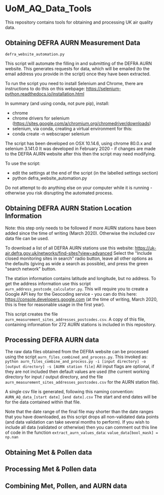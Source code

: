 # UoM_AQ_Data_Tools
This repository contains tools for obtaining and processing UK air quality data.

## Obtaining DEFRA AURN Measurement Data

`defra_website_automation.py`

This script will automate the filling in and submitting of the DEFRA AURN website. 
This generates requests for data, which will be emailed (to the email address you 
provide in the script) once they have been extracted.

To run the script you need to install Selenium and Chrome, there are instructions to do
this on this webpage: https://selenium-python.readthedocs.io/installation.html

In summary (and using conda, not pure pip), install:
- chrome
- chrome drivers for selenium (https://sites.google.com/a/chromium.org/chromedriver/downloads)
- selenium, via conda, creating a virtual environment for this:
 - conda create -n webscraper selenium

The script has been developed on OSX 10.14.6, using chrome 80.0.x and selenium 3.141.0
It was developed in February 2020 - if changes are made to the DEFRA AURN website after
this then the script may need modifying.

To use the script:
- edit the settings at the end of the script (in the labelled settings section)
- python defra_website_automation.py

Do not attempt to do anything else on your computer while it is running - otherwise you
risk disrupting the automated process.

## Obtaining DEFRA AURN Station Location Information

Note: this step only needs to be followed if more AURN stations have been added since the
time of writing (March 2020). Otherwise the included csv data file can be used. 

To download a list of all DEFRA AURN stations use this website:
https://uk-air.defra.gov.uk/networks/find-sites?view=advanced
Select the "Include closed monitoring sites in search" radio button, leave all other 
options as the defaults (giving as wide a search as possible), and press the green 
"search network" button.

The station information contains latitude and longitude, but no address. To get the address
information use this script `aurn_address_postcode_calculator.py`. This will require you
to create a Google API key for the Geocoding service - you can do this here: 
https://console.developers.google.com (at the time of writing, March 2020, this is free
for reasonable usage in the first year).

This script creates the file `aurn_measurement_sites_addresses_postcodes.csv`. A copy of
this file, containing information for 272 AURN stations is included in this repository.


## Processing DEFRA AURN data

The raw data files obtained from the DEFRA website can be processed using the script
`aurn_files_combined_and_process.py`. This invoked as:
`python aurn_files_combine_and_process.py -i [input directory] -o [output directory] -s [AURN station file]`
All input flags are optional, if they are not included then default values are used
(the current working directory for input / output directory, and the file 
`aurn_measurement_sites_addresses_postcodes.csv` for the AURN station file).

A single csv file is generated, following this naming convention:
`AURN_AQ_data_[start date]_[end date].csv`
The start and end dates will be for the data contained within that file. 

Note that the date range of the final file may shorter than the date ranges that you 
have downloaded, as this script drops all non-validated data points (and data validation 
can take several months to perform). If you wish to include all data (validated or otherwise) 
then you can comment out this line of code in the function `extract_aurn_values_data`: 
`value_data[bool_mask] = np.nan` 


## Obtaining Met & Pollen data


## Processing Met & Pollen data


## Combining Met, Pollen, and AURN data

